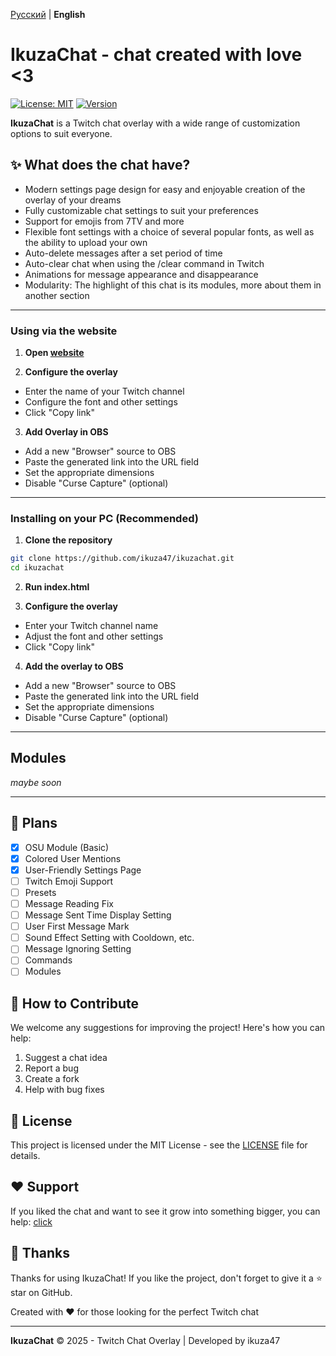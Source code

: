 [Русский](README.md) | **English**
# IkuzaChat - chat created with love <3

[![License: MIT](https://img.shields.io/badge/License-MIT-green.svg)](https://opensource.org/licenses/MIT)
[![Version](https://img.shields.io/badge/version-1.0.0-blue.svg)](https://github.com/yourusername/ikuzachat)

**IkuzaChat** is a Twitch chat overlay with a wide range of customization options to suit everyone.

## ✨ What does the chat have?

- Modern settings page design for easy and enjoyable creation of the overlay of your dreams
- Fully customizable chat settings to suit your preferences
- Support for emojis from 7TV and more
- Flexible font settings with a choice of several popular fonts, as well as the ability to upload your own
- Auto-delete messages after a set period of time
- Auto-clear chat when using the /clear command in Twitch
- Animations for message appearance and disappearance
- Modularity: The highlight of this chat is its modules, more about them in another section

---
### Using via the website

1. **Open [website](https://ikuza.space/)**

2. **Configure the overlay**
- Enter the name of your Twitch channel
- Configure the font and other settings
- Click "Copy link"

3. **Add Overlay in OBS**
- Add a new "Browser" source to OBS
- Paste the generated link into the URL field
- Set the appropriate dimensions
- Disable "Curse Capture" (optional)
---
### Installing on your PC (Recommended)

1. **Clone the repository**
```bash
git clone https://github.com/ikuza47/ikuzachat.git
cd ikuzachat
```

2. **Run index.html**

3. **Configure the overlay**
- Enter your Twitch channel name
- Adjust the font and other settings
- Click "Copy link"

4. **Add the overlay to OBS**
- Add a new "Browser" source to OBS
- Paste the generated link into the URL field
- Set the appropriate dimensions
- Disable "Curse Capture" (optional)
---
## Modules
*maybe soon*

---
## 📖 Plans
- [X] OSU Module (Basic)
- [X] Colored User Mentions
- [X] User-Friendly Settings Page
- [ ] Twitch Emoji Support
- [ ] Presets
- [ ] Message Reading Fix
- [ ] Message Sent Time Display Setting
- [ ] User First Message Mark
- [ ] Sound Effect Setting with Cooldown, etc.
- [ ] Message Ignoring Setting
- [ ] Commands
- [ ] Modules

## 🤝 How to Contribute

We welcome any suggestions for improving the project! Here's how you can help:

1. Suggest a chat idea
2. Report a bug
3. Create a fork
4. Help with bug fixes

## 📜 License

This project is licensed under the MIT License - see the [LICENSE](LICENSE) file for details.

## ❤️ Support
If you liked the chat and want to see it grow into something bigger, you can help: [click](https://boosty.to/ikuza47)

## 🙏 Thanks

Thanks for using IkuzaChat! If you like the project, don't forget to give it a ⭐ star on GitHub.

Created with ❤️ for those looking for the perfect Twitch chat

---

**IkuzaChat** © 2025 - Twitch Chat Overlay | Developed by ikuza47
